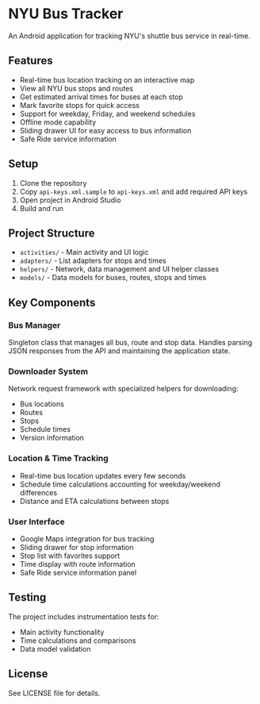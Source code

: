 # NYU Bus Tracker

An Android application for tracking NYU's shuttle bus service in real-time.

## Features

- Real-time bus location tracking on an interactive map
- View all NYU bus stops and routes
- Get estimated arrival times for buses at each stop
- Mark favorite stops for quick access
- Support for weekday, Friday, and weekend schedules
- Offline mode capability
- Sliding drawer UI for easy access to bus information
- Safe Ride service information

## Setup

1. Clone the repository
2. Copy `api-keys.xml.sample` to `api-keys.xml` and add required API keys
3. Open project in Android Studio
4. Build and run

## Project Structure

- `activities/` - Main activity and UI logic
- `adapters/` - List adapters for stops and times
- `helpers/` - Network, data management and UI helper classes  
- `models/` - Data models for buses, routes, stops and times

## Key Components

### Bus Manager
Singleton class that manages all bus, route and stop data. Handles parsing JSON responses from the API and maintaining the application state.

### Downloader System 
Network request framework with specialized helpers for downloading:
- Bus locations
- Routes
- Stops  
- Schedule times
- Version information

### Location & Time Tracking
- Real-time bus location updates every few seconds
- Schedule time calculations accounting for weekday/weekend differences
- Distance and ETA calculations between stops

### User Interface
- Google Maps integration for bus tracking
- Sliding drawer for stop information  
- Stop list with favorites support
- Time display with route information
- Safe Ride service information panel

## Testing

The project includes instrumentation tests for:
- Main activity functionality
- Time calculations and comparisons
- Data model validation

## License

See LICENSE file for details.

